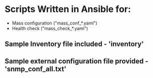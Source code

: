 # Scripts Written in Ansible for:
* Mass configuration ("mass_conf_*.yaml")
* Health check ("mass_check_*.yaml")

## Sample Inventory file included - 'inventory'

## Sample external configuration file provided - 'snmp_conf_all.txt'
